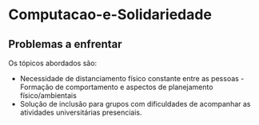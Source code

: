 # Computacao-e-Solidariedade

## Problemas a enfrentar

Os tópicos abordados são:
- Necessidade de distanciamento físico constante entre as pessoas - Formação de comportamento e aspectos de planejamento físico/ambientais
- Solução de inclusão para grupos com dificuldades de acompanhar as atividades universitárias presenciais.
